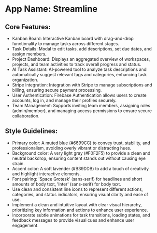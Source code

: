 # **App Name**: Streamline

## Core Features:

- Kanban Board: Interactive Kanban board with drag-and-drop functionality to manage tasks across different stages.
- Task Details: Modal to edit tasks, add descriptions, set due dates, and assign members.
- Project Dashboard: Displays an aggregated overview of workspaces, projects, and team activities to track overall progress and status.
- AI Task Assistant: AI-powered tool to analyze task descriptions and automatically suggest relevant tags and categories, enhancing task organization.
- Stripe Integration: Integration with Stripe to manage subscriptions and billing, ensuring secure payment processing.
- User Authentication: Firebase Authentication allows users to create accounts, log in, and manage their profiles securely.
- Team Management: Supports inviting team members, assigning roles (admin/member), and managing access permissions to ensure secure collaboration.

## Style Guidelines:

- Primary color: A muted blue (#6699CC) to convey trust, stability, and professionalism, avoiding overly vibrant or distracting hues.
- Background color: A very light gray (#F0F2F5) to provide a clean and neutral backdrop, ensuring content stands out without causing eye strain.
- Accent color: A soft lavender (#B39DDB) to add a touch of creativity and highlight interactive elements.
- Font pairing: 'Space Grotesk' (sans-serif) for headlines and short amounts of body text, 'Inter' (sans-serif) for body text.
- Use clean and consistent line icons to represent different actions, categories, and status indicators, ensuring visual clarity and ease of use.
- Implement a clean and intuitive layout with clear visual hierarchy, prioritizing key information and actions to enhance user experience.
- Incorporate subtle animations for task transitions, loading states, and feedback messages to provide visual cues and enhance user engagement.